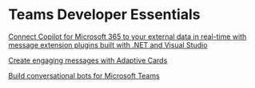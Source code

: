 # Teams Developer Essentials

[Connect Copilot for Microsoft 365 to your external data in real-time with message extension plugins built with .NET and Visual Studio](https://learn.microsoft.com/en-us/training/modules/copilot-message-extension-plugins/)

[Create engaging messages with Adaptive Cards](https://learn.microsoft.com/en-us/training/modules/adaptive-cards-create-engaging-messages/)

[Build conversational bots for Microsoft Teams](https://learn.microsoft.com/en-us/training/modules/build-microsoft-teams-bot-apps/)